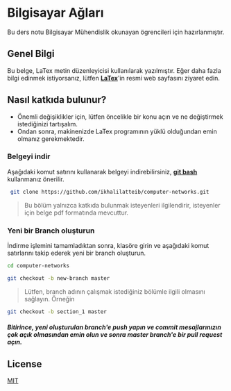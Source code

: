 # Bilgisayar Ağları
Bu ders notu Bilgisayar Mühendislik okunayan ögrencileri için hazırlanmıştır.

## Genel Bilgi

Bu belge, LaTex metin düzenleyicisi kullanılarak yazılmıştır. Eğer daha fazla bilgi edinmek istiyorsanız, lütfen [**LaTex**](https://www.latex-project.org/)'in resmi web sayfasını ziyaret edin.

## Nasıl katkıda bulunur?
- Önemli değişiklikler için, lütfen öncelikle bir konu açın ve ne değiştirmek istediğinizi tartışalım.
- Ondan sonra, makinenizde LaTex programının yüklü olduğundan emin olmanız gerekmektedir.

### Belgeyi indir
Aşağıdaki komut satırını kullanarak belgeyi indirebilirsiniz, [**git bash**](https://git-scm.com/downloads) kullanmanız önerilir.
```bash
 git clone https://github.com/ikhalilatteib/computer-networks.git
```
> Bu bölüm yalnızca katkıda bulunmak isteyenleri ilgilendirir, isteyenler için belge pdf formatında mevcuttur.

### Yeni bir Branch oluşturun
İndirme işlemini tamamladıktan sonra, klasöre girin ve aşağıdaki komut satırlarını takip ederek yeni bir branch oluşturun.
```bash
cd computer-networks

git checkout -b new-branch master

```
> Lütfen, branch adının çalışmak istediğiniz bölümle ilgili olmasını sağlayın. Örneğin

```bash
git checkout -b section_1 master
```

##### Bitirince, yeni oluşturulan branch'e push yapın ve commit mesajlarınızın çok açık olmasından emin olun ve sonra master branch'e bir pull request açın.


## License

[MIT](https://choosealicense.com/licenses/mit/)

